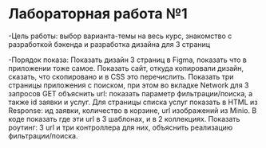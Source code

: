 # Лабораторная работа №1

-Цель работы: выбор варианта-темы на весь курс, знакомство с разработкой бэкенда и разработка дизайна для 3 страниц

-Порядок показа: Показать дизайн 3 страниц в Figma, показать что в приложении тоже самое. Показать сайт, откуда копировали дизайн, сказать, что скопировано и в CSS это перечислить. Показать три страницы приложения с поиском, при этом во вкладке Network для 3 запросов GET объяснить url: показать параметр фильтрации/поиска, а также id заявки и услуг. Для страницы списка услуг показать в HTML из Response: ид заявки, количество в корзине, url изображений из Minio. В коде показать где эти url в 3 шаблонах, и в 2 коллекциях. Показать роутинг: 3 url и три контроллера для них, объяснить реализацию фильтрации/поиска.
